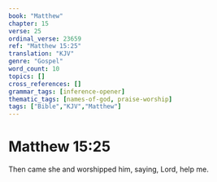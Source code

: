 ```yaml
---
book: "Matthew"
chapter: 15
verse: 25
ordinal_verse: 23659
ref: "Matthew 15:25"
translation: "KJV"
genre: "Gospel"
word_count: 10
topics: []
cross_references: []
grammar_tags: [inference-opener]
thematic_tags: [names-of-god, praise-worship]
tags: ["Bible","KJV","Matthew"]
---
```


# Matthew 15:25

Then came she and worshipped him, saying, Lord, help me.
